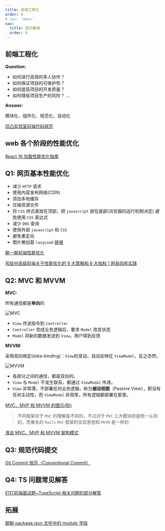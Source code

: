 ```yaml
---
title: 前端工程化
order: 9
# toc: 'menu'
nav:
  title: 知识集锦
  order: 0
---
```


## 前端工程化

**Question:**

- 如何进行高效的多人协作？
- 如何保证项目的可维护性？
- 如何提高项目的开发质量？
- 如何降低项目生产的风险？
  ...

**Answer:**

模块化、组件化、规范化、自动化

[凹凸实验室前端代码规范](https://guide.aotu.io/docs/index.html)

## web 各个阶段的性能优化

[React 16 加载性能优化指南](https://mp.weixin.qq.com/s/XSvhOF_N0VbuOKStwi0IYw)

## Q1: 网页基本性能优化

- 减少 `HTTP` 请求
- 使用内容发布网络(CDN)
- 添加本地缓存
- 压缩资源文件
- 将 `CSS` 样式表放在顶部，把 `javascript` 放在底部(浏览器的运行机制决定) 避免使用 `CSS` 表达式
- 减少 `DNS` 查询
- 使用外部 `javascript` 和 `CSS`
- 避免重定向
- 图片懒加载 `lazyLoad` [链接](https://q.shanyue.tech/fe/html/1.html)

[聊一聊前端性能优化](https://juejin.cn/post/6911472693405548557)

[写给中高级前端关于性能优化的 9 大策略和 6 大指标 | 网易四年实践](https://juejin.cn/post/6981673766178783262)

## Q2: MVC 和 MVVM

**MVC:**

所有通信都是**单向**的

![MVC](http://www.ruanyifeng.com/blogimg/asset/2015/bg2015020105.png)

- `View` 传送指令到 `Controller`
- `Controller` 完成业务逻辑后，要求 `Model` 改变状态
- `Model` 将新的数据发送到 `View`，用户得到反馈

**MVVM:**

采用双向绑定(data-binding)：`View`的变动，自动反映在 `ViewModel`，反之亦然。

![MVVM](http://www.ruanyifeng.com/blogimg/asset/2015/bg2015020110.png)

- 各部分之间的通信，都是双向的。
- `View` 与 `Model` 不发生联系，都通过 `ViewModal` 传递。
- `View` 非常薄，不部署任何业务逻辑，称为**被动视图**（Passive View），即没有任何主动性，而 `ViewModal` 非常厚，所有逻辑都部署在那里。

[MVC，MVP 和 MVVM 的图示(阮)](http://www.ruanyifeng.com/blog/2015/02/mvcmvp_mvvm.html)

> 不同框架对于 `MVC` 的理解是不同的，不过对于 `MVC` 三大模块却是统一认同的，而著名的 `Rails` `MVC` 框架的实现思想和 `MVVM` 是一样的

[浅谈 MVC、MVP 和 MVVM 架构模式](https://draveness.me/mvx/)

## Q3: 规范代码提交

[Git Commit 规范（Conventional Commit）](https://juejin.cn/post/6985500205554597918)

## Q4: TS 问题常见解答

[钉钉前端面试题~TypeScript 相关问题的部分解答](https://juejin.cn/post/6988763249982308382)

## 拓展

[聊聊 package.json 文件中的 module 字段](https://loveky.github.io/2018/02/26/tree-shaking-and-pkg.module/)
